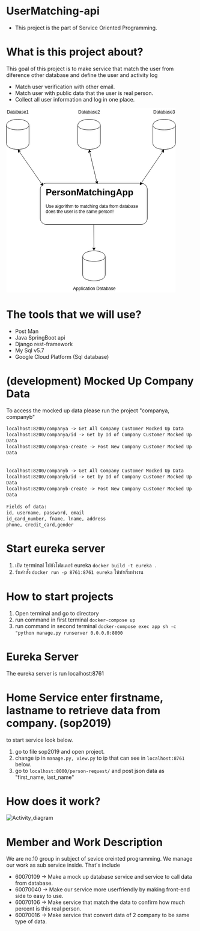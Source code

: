# UserMatching-api
- This project is the part of Service Oriented Programming.


# What is this project about?
This goal of this project is to make service that match the user from diference other database and define the user and activity log
- Match user verification with other email.
- Match user with public data that the user is real person.
- Collect all user information and log in one place.


<img src="matching.png">

# The tools that we will use?
- Post Man
- Java SpringBoot api
- Django rest-framework
- My Sql v5.7
- Google Cloud Platform (Sql database)

# (development) Mocked Up Company Data
To access the mocked up data please run the project "companya, companyb"
```
localhost:8200/companya -> Get All Company Customer Mocked Up Data
localhost:8200/companya/id -> Get by Id of Company Customer Mocked Up Data
localhost:8200/companya-create -> Post New Company Customer Mocked Up Data


localhost:8200/companyb -> Get All Company Customer Mocked Up Data
localhost:8200/companyb/id -> Get by Id of Company Customer Mocked Up Data
localhost:8200/companyb-create -> Post New Company Customer Mocked Up Data

Fields of data:
id, username, password, email
id_card_number, fname, lname, address
phone, credit_card,gender
``` 
# Start eureka server
1. เปิด terminal ไปยังโฟลเดอร์ eureka ```docker build -t eureka .```
2. รันคำสั่ง ```docker run -p 8761:8761 eureka``` ให้ทำเริ่มทำงาน

# How to start projects
1. Open terminal and go to directory
2. run command in first terminal ```docker-compose up```
3. run command in second terminal ```docker-compose exec app sh -c "python manage.py runserver 0.0.0.0:8000```

# Eureka Server
The eureka server is run localhost:8761

# Home Service enter firstname, lastname to retrieve data from company. (sop2019)
to start service look below.
1. go to file sop2019 and open project.
2. change ip in ```manage.py, view.py``` to ip that can see in ```localhost:8761``` below.
3. go to ```localhost:8000/person-request/``` and post json data as "first_name, last_name"

# How does it work?
![Activity_diagram](link-to-image)

# Member and Work Description
We are no.10 group in subject of sevice oreinted programming. 
We manage our work as sub service inside. That's include

- 60070109 -> Make a mock up database service and service to call data from database.
- 60070040 -> Make our service more userfriendly by making front-end side to easy to use.
- 60070106 -> Make service that match the data to confirm how much percent is this real person.
- 60070016 -> Make service that convert data of 2 company to be same type of data.
